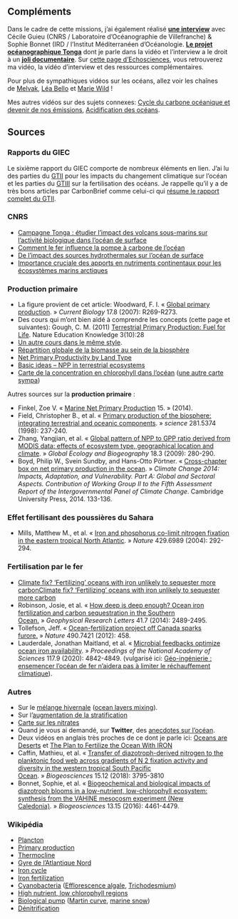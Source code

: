 ## Compléments 

Dans le cadre de cette missions, j’ai également réalisé [__une
interview__](https://www.youtube.com/watch?v=9HGYQQAWuXY) avec Cécile Guieu
(CNRS / Laboratoire d’Océanographie de Villefranche) & Sophie Bonnet (IRD /
l’Institut Méditerranéen d’Océanologie. [__Le projet océanographique
Tonga__](http://tonga-project.org/web/) dont je parle dans la vidéo et
l’interview a le droit à un [__joli
documentaire__](https://www.youtube.com/watch?v=e5kAd0i6Dck). Sur [cette page
d’Echosciences](https://www.echosciences-paca.fr/communautes/videos/articles/video-echoscientifique-n-23),
vous retrouverez ma vidéo, la vidéo d’interview et des ressources
complémentaires.

Pour plus de sympathiques vidéos sur les océans, allez voir les chaînes
de [Melvak](https://www.youtube.com/watch?v=zRJMrsM5Lj8), [Léa
Bello](https://www.youtube.com/watch?v=ir_BcJW0o7Q) et [Marie
Wild](https://www.youtube.com/watch?v=3FLXjCKOQYg) !

Mes autres vidéos sur des sujets connexes: [Cycle du carbone océanique et
devenir de nos
émissions](https://www.youtube.com/watch?v=NcEI76hJVR0), [Acidification des
océans](https://www.youtube.com/watch?v=vtTlQ0HZZ2g).

## Sources

### Rapports du GIEC

Le sixième rapport du GIEC comporte de nombreux éléments en lien. J’ai lu des
parties
du [GTII](https://www.ipcc.ch/report/sixth-assessment-report-working-group-ii/) pour
les impacts du changement climatique sur l’océan et les parties
du [GTIII](https://www.ipcc.ch/report/sixth-assessment-report-working-group-3/) sur
la fertilisation des océans. Je rappelle qu’il y a de très bons articles par
CarbonBrief comme celui-ci qui [résume le rapport complet du
GTII](https://www.carbonbrief.org/in-depth-qa-the-ipccs-sixth-assessment-on-how-climate-change-impacts-the-world).

### CNRS

- [Campagne Tonga : étudier l’impact des volcans sous-marins sur l’activité biologique dans l’océan de surface](https://www.cnrs.fr/fr/campagne-tonga-etudier-limpact-des-volcans-sous-marins-sur-lactivite-biologique-dans-locean-de)
- [Comment le fer influence la pompe à carbone de l’océan](https://lejournal.cnrs.fr/nos-blogs/un-ocean-de-decouvertes/comment-le-fer-influence-la-pompe-a-carbone-de-locean) 
- [De l’impact des sources hydrothermales sur l’océan de surface](https://lejournal.cnrs.fr/nos-blogs/un-ocean-de-decouvertes/de-limpact-des-sources-hydrothermales-sur-locean-de-surface)
- [Importance cruciale des apports en nutriments continentaux pour les écosystèmes marins arctiques](https://www.insu.cnrs.fr/fr/cnrsinfo/importance-cruciale-des-apports-en-nutriments-continentaux-pour-les-ecosystemes-marins)

### Production primaire

- La figure provient de cet article: Woodward, F. I. « [Global primary
production](https://www.cell.com/current-biology/comments/S0960-9822(07)00893-7). » _Current
Biology_ 17.8 (2007): R269-R273.
- Des cours qui m’ont bien aidé à comprendre les concepts (cette page et
suivantes): Gough, C. M. (2011) [Terrestrial Primary Production: Fuel for
Life](https://www.nature.com/scitable/knowledge/library/terrestrial-primary-production-fuel-for-life-17567411/).
Nature Education Knowledge 3(10):28
- [Un autre cours dans le même
style](https://www.globalchange.umich.edu/globalchange1/current/lectures/kling/energyflow/energyflow.html).  
- [Répartition globale de la biomasse au sein de la
biosphère](https://www.fondationbiodiversite.fr/repartition-globale-de-la-biomasse-au-sein-de-la-biosphere/)  
- [Net Primary Productivity by Land Type](https://reducing-suffering.org/net-primary-productivity-land-type/)  
- [Basic ideas – NPP in terrestrial ecosystems](http://resources.hwb.wales.gov.uk/VTC/env-sci/w23_id_nppterr.htm)  
- [Carte de la concentration en chlorophyll dans l’océan](https://www.wikiwand.com/en/SeaWiFS) ([une autre carte sympa](https://nordpil.com/static/images/ocean_productivity_full.png))

Autres sources sur la __production primaire__ :

- Finkel, Zoe V. « [Marine Net Primary
Production](https://link.springer.com/referenceworkentry/10.1007/978-94-007-5784-4_42) 15. »
(2014).
- Field, Christopher B., et al. « [Primary production of the biosphere:
integrating terrestrial and oceanic
components](https://www.science.org/doi/10.1126/science.281.5374.237). » _science_ 281.5374
(1998): 237-240.  
- Zhang, Yangjian, et al. « [Global pattern of NPP to GPP ratio derived from
MODIS data: effects of ecosystem type, geographical location and
climate](https://onlinelibrary.wiley.com/doi/full/10.1111/j.1466-8238.2008.00442.x). » _Global
Ecology and Biogeography_ 18.3 (2009): 280-290.  
- Boyd, Philip W., Svein Sundby, and Hans-Otto Pörtner. « [Cross-chapter box on
net primary production in the
ocean](https://epic.awi.de/id/eprint/37516/1/CC_PrimaryProduction.pdf). » _Climate
Change 2014: Impacts, Adaptation, and Vulnerability. Part A: Global and
Sectoral Aspects. Contribution of Working Group II to the Fifth Assessment
Report of the Intergovernmental Panel of Climate Change_. Cambridge University
Press, 2014. 133-136.

### Effet fertilisant des poussières du Sahara

- Mills, Matthew M., et al. « [Iron and phosphorus co-limit nitrogen fixation
in the eastern tropical North
Atlantic](https://www.nature.com/articles/nature02550). » _Nature_ 429.6989
(2004): 292-294.

### Fertilisation par le fer

- [Climate fix? ‘Fertilizing’ oceans with iron unlikely to sequester more carbonClimate fix? ‘Fertilizing’ oceans with iron unlikely to sequester more carbon](https://news.mongabay.com/2020/03/climate-fix-fertilizing-oceans-with-iron-unlikely-to-sequester-more-carbon/)  
- Robinson, Josie, et al. « [How deep is deep enough? Ocean iron fertilization and carbon sequestration in the Southern Ocean.](https://agupubs.onlinelibrary.wiley.com/doi/full/10.1002/2013GL058799) » _Geophysical Research Letters_ 41.7 (2014): 2489-2495.  
- Tollefson, Jeff. « [Ocean-fertilization project off Canada sparks furore.](https://www.nature.com/articles/490458a) » _Nature_ 490.7421 (2012): 458.  
- Lauderdale, Jonathan Maitland, et al. « [Microbial feedbacks optimize ocean iron availability](https://www.pnas.org/doi/10.1073/pnas.1917277117). » _Proceedings of the National Academy of Sciences_ 117.9 (2020): 4842-4849. (vulgarisé ici: [Géo-ingénierie : ensemencer l’océan de fer n’aidera pas à limiter le réchauffement climatique](https://www.futura-sciences.com/planete/actualites/ocean-geo-ingenierie-ensemencer-ocean-fer-naidera-pas-limiter-rechauffement-climatique-56039/)).

### Autres

- Sur le [mélange
hivernale](https://www.canal-u.tv/chaines/ipsl/convection-hivernale-couche-de-melange/convection-hivernale-couche-de-melange-jean) ([ocean
layers
mixing](https://timescavengers.blog/climate-change/ocean-layers-mixing/)).  
- Sur l’[augmentation de la
stratification](https://news.ucar.edu/132759/climate-change-creating-significantly-more-stratified-ocean-new-study-finds)
- [Carte sur les
nitrates](https://fr.wikipedia.org/wiki/Production_primaire#/media/Fichier:WOA05_sea-surf_NO3_AYool.png)  
- Quand je vous ai demandé, sur __Twitter__, des [anecdotes sur
l’océan](https://twitter.com/Le_Reveilleur/status/1519358887626952704).  
- Deux vidéos en anglais très proches de ce dont je parle ici: [Oceans are
Deserts](https://www.youtube.com/watch?v=MT28gm9CNuI) et [The Plan to Fertilize
the Ocean With IRON](https://www.youtube.com/watch?v=8ZO9M1_CJD0)  
- Caffin, Mathieu, et al. « [Transfer of diazotroph-derived nitrogen to the
planktonic food web across gradients of N 2 fixation activity and diversity in
the western tropical South Pacific
Ocean](https://bg.copernicus.org/articles/15/3795/2018/). » _Biogeosciences_ 15.12
(2018): 3795-3810  
- Bonnet, Sophie, et al. « [Biogeochemical and biological impacts of diazotroph
blooms in a low-nutrient, low-chlorophyll ecosystem: synthesis from the VAHINE
mesocosm experiment (New
Caledonia)](https://bg.copernicus.org/articles/special_issue193.html). » _Biogeosciences_ 13.15
(2016): 4461-4479.

### Wikipédia

- [Plancton](https://fr.wikipedia.org/wiki/Plancton)  
- [Primary production](https://en.wikipedia.org/wiki/Primary_production)  
- [Thermocline](https://fr.wikipedia.org/wiki/Thermocline)  
- [Gyre de l’Atlantique Nord](https://fr.wikipedia.org/wiki/Gyre_de_l%27Atlantique_Nord)  
- [Iron cycle](https://en.wikipedia.org/wiki/Iron_cycle)  
- [Iron fertilization](https://en.wikipedia.org/wiki/Iron_fertilization)  
- [Cyanobacteria](https://fr.wikipedia.org/wiki/Cyanobacteria) ([Efflorescence algale](https://fr.wikipedia.org/wiki/Efflorescence_algale), [Trichodesmium](https://en.wikipedia.org/wiki/Trichodesmium))  
- [High nutrient, low chlorophyll regions](https://en.wikipedia.org/wiki/High-nutrient,_low-chlorophyll_regions)  
- [Biological pump](https://en.wikipedia.org/wiki/Biological_pump) ([Martin curve](https://en.wikipedia.org/wiki/Martin_curve), [marine snow](https://en.wikipedia.org/wiki/Marine_snow))  
- [Dénitrification](https://fr.wikipedia.org/wiki/D%C3%A9nitrification)
